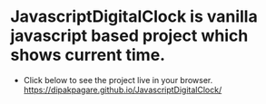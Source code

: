 # JavascriptDigitalClock is vanilla javascript based project which shows current time.
 
+ Click below to see the project live in your browser.
https://dipakpagare.github.io/JavascriptDigitalClock/
